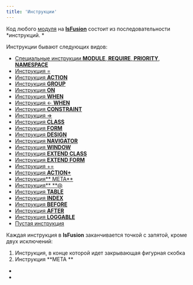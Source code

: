```yaml
---
title: 'Инструкции'
---
```


Код любого [модуля](Модули.md) на **[lsFusion](Язык.md)** состоит из последовательности *инструкций. *

Инструкции бывают следующих видов:

-   [Специальные инструкции **MODULE**, **REQUIRE**, **PRIORITY**, **NAMESPACE**](Заголовок_модуля.md)
-   [Инструкция =](Инструкция_=.md)
-   [Инструкция **ACTION**](Инструкция_ACTION.md)
-   [Инструкция **GROUP**](Инструкция_GROUP.md)
-   [Инструкция **ON**](Инструкция_ON.md)
-   [Инструкция **WHEN**](Инструкция_WHEN.md)
-   [Инструкция <- **WHEN**](Инструкция_-_WHEN.md)
-   [Инструкция **CONSTRAINT**](Инструкция_CONSTRAINT.md)
-   [Инструкция =>](Инструкция_=.md)
-   [Инструкция **CLASS**](Инструкция_CLASS.md)
-   [Инструкция **FORM**](Инструкция_FORM.md)
-   [Инструкция **DESIGN**](Инструкция_DESIGN.md)
-   [Инструкция **NAVIGATOR**](Инструкция_NAVIGATOR.md)
-   [Инструкция **WINDOW**](Инструкция_WINDOW.md)
-   [Инструкция **EXTEND CLASS**](Инструкция_EXTEND_CLASS.md)
-   [Инструкция **EXTEND FORM**](Инструкция_EXTEND_FORM.md)
-   [Инструкция +=](Инструкция_+=.md) 
-   [Инструкция **ACTION+**](Инструкция_ACTION+.md)
-   [Инструкция** META**](Инструкция_META.md)
-   [Инструкция** **@](Инструкция.md)
-   [Инструкция **TABLE**](Инструкция_TABLE.md)
-   [Инструкция **INDEX**](Инструкция_INDEX.md)
-   [Инструкция **BEFORE**](Инструкция_BEFORE.md)
-   [Инструкция **AFTER**](Инструкция_AFTER.md)
-   [Инструкция **LOGGABLE**](https://ru-documentation.lsfusion.org/pages/viewpage.action?pageId=27689169)
-   [Пустая инструкция](Пустая_инструкция.md)

Каждая инструкция в **lsFusion** заканчивается точкой с запятой, кроме двух исключений:

1.  Инструкция, в конце которой идет закрывающая фигурная скобка
2.  Инструкция **META **

*  
*

